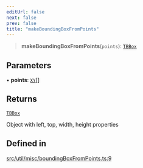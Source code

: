 ```yaml
---
editUrl: false
next: false
prev: false
title: "makeBoundingBoxFromPoints"
---
```


> **makeBoundingBoxFromPoints**(`points`): [`TBBox`](/api/type-aliases/tbbox/)

## Parameters

• **points**: [`XY`](/api/interfaces/xy/)[]

## Returns

[`TBBox`](/api/type-aliases/tbbox/)

Object with left, top, width, height properties

## Defined in

[src/util/misc/boundingBoxFromPoints.ts:9](https://github.com/fabricjs/fabric.js/blob/v6.0.0-rc4/src/util/misc/boundingBoxFromPoints.ts#L9)
